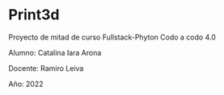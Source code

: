# Print3d
Proyecto de mitad de curso Fullstack-Phyton Codo a codo 4.0

Alumno: Catalina Iara Arona

Docente: Ramiro Leiva

Año: 2022
